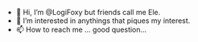 - 👋 Hi, I’m @LogiFoxy but friends call me Ele.
- 👀 I’m interested in anythings that piques my interest. 
- 📫 How to reach me ... good question...

<!---
LogiFoxy/LogiFoxy is a ✨ special ✨ repository because its `README.md` (this file) appears on your GitHub profile.
You can click the Preview link to take a look at your changes.
--->

